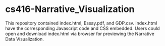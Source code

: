 # cs416-Narrative_Visualization

This repository contained index.html, Essay.pdf, and GDP.csv. 
index.html have the corresponding Javascript code and CSS embedded.
Users could open and download index.html via browser for previewing the Narrative Data Visualization.
